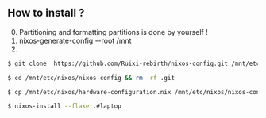 ## How to install ?
0. Partitioning and formatting partitions is done by yourself !
1. nixos-generate-config --root /mnt 
2.
```bash
$ git clone  https://github.com/Ruixi-rebirth/nixos-config.git /mnt/etc/nixos/ 

$ cd /mnt/etc/nixos/nixos-config && rm -rf .git 

$ cp /mnt/etc/nixos/hardware-configuration.nix /mnt/etc/nixos/nixos-config/hosts/laptop/hardware-configuration.nix

$ nixos-install --flake .#laptop
```
